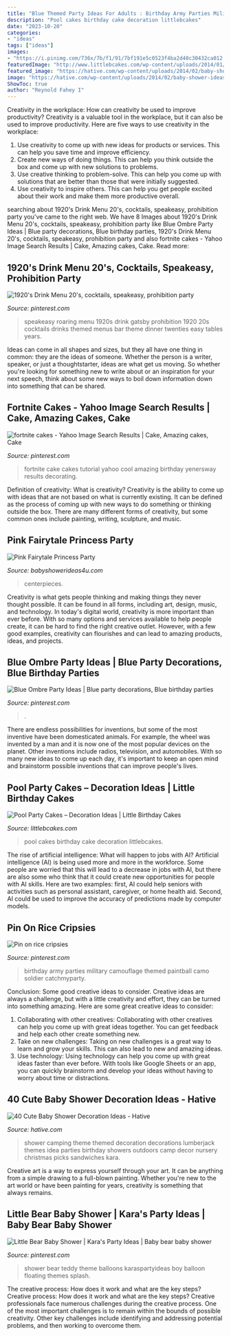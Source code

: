 ```yaml
---
title: "Blue Themed Party Ideas For Adults : Birthday Army Parties Military Camouflage Themed Paintball Camo Soldier Catchmyparty"
description: "Pool cakes birthday cake decoration littlebcakes"
date: "2023-10-20"
categories:
- "ideas"
tags: ["ideas"]
images:
- "https://i.pinimg.com/736x/7b/f1/91/7bf191e5c0523f4ba2d40c30432ca012.jpg"
featuredImage: "http://www.littlebcakes.com/wp-content/uploads/2014/01/Pool-Party-Birthday-Cakes.jpg"
featured_image: "https://hative.com/wp-content/uploads/2014/02/baby-shower-ideas/camping-baby-shower-decoration-idea-12.jpg"
image: "https://hative.com/wp-content/uploads/2014/02/baby-shower-ideas/camping-baby-shower-decoration-idea-12.jpg"
ShowToc: true
author: "Reynold Fahey I"
---
```



Creativity in the workplace: How can creativity be used to improve productivity?
Creativity is a valuable tool in the workplace, but it can also be used to improve productivity. Here are five ways to use creativity in the workplace: 
1. Use creativity to come up with new ideas for products or services. This can help you save time and improve efficiency. 
2. Create new ways of doing things. This can help you think outside the box and come up with new solutions to problems. 
3. Use creative thinking to problem-solve. This can help you come up with solutions that are better than those that were initially suggested. 
4. Use creativity to inspire others. This can help you get people excited about their work and make them more productive overall. 

	

		
searching about 1920&#039;s Drink Menu 20&#039;s, cocktails, speakeasy, prohibition party you've came to the right web. We have 8 Images about 1920&#039;s Drink Menu 20&#039;s, cocktails, speakeasy, prohibition party like Blue Ombre Party Ideas | Blue party decorations, Blue birthday parties, 1920&#039;s Drink Menu 20&#039;s, cocktails, speakeasy, prohibition party and also fortnite cakes - Yahoo Image Search Results | Cake, Amazing cakes, Cake. Read more:
		
    
## 1920&#039;s Drink Menu 20&#039;s, Cocktails, Speakeasy, Prohibition Party

<img loading=lazy src="https://i.pinimg.com/736x/ca/4e/ac/ca4eacb0b4c6f0376f7e0a86d1e6d48e--s-speakeasy-roaring-s-party.jpg" onerror="this.onerror=null;this.src='https://tse2.mm.bing.net/th?id=OIP.Zuna2U1WC58Ro_rFa48rCAHaKJ&amp;pid=15.1';" alt="1920&#039;s Drink Menu 20&#039;s, cocktails, speakeasy, prohibition party">

_Source: pinterest.com_

>speakeasy roaring menu 1920s drink gatsby prohibition 1920 20s cocktails drinks themed menus bar theme dinner twenties easy tables years. 

	

Ideas can come in all shapes and sizes, but they all have one thing in common: they are the ideas of someone. Whether the person is a writer, speaker, or just a thoughtstarter, ideas are what get us moving. So whether you're looking for something new to write about or an inspiration for your next speech, think about some new ways to boil down information down into something that can be shared.

    
## Fortnite Cakes - Yahoo Image Search Results | Cake, Amazing Cakes, Cake

<img loading=lazy src="https://i.pinimg.com/736x/b9/92/30/b99230f4f70fc31b38ab924cb93c7682.jpg" onerror="this.onerror=null;this.src='https://tse4.mm.bing.net/th?id=OIP.RB9boDyhZWKxCFs9OZsq2QHaNK&amp;pid=15.1';" alt="fortnite cakes - Yahoo Image Search Results | Cake, Amazing cakes, Cake">

_Source: pinterest.com_

>fortnite cake cakes tutorial yahoo cool amazing birthday yenersway results decorating. 

	

Definition of creativity: What is creativity?
Creativity is the ability to come up with ideas that are not based on what is currently existing. It can be defined as the process of coming up with new ways to do something or thinking outside the box. There are many different forms of creativity, but some common ones include painting, writing, sculpture, and music.

    
## Pink Fairytale Princess Party

<img loading=lazy src="https://www.babyshowerideas4u.com/wp-content/uploads/2014/01/princess-51.jpg" onerror="this.onerror=null;this.src='https://tse3.mm.bing.net/th?id=OIP.8FCeP8S5CYpfyLGueVRzTwHaLH&amp;pid=15.1';" alt="Pink Fairytale Princess Party">

_Source: babyshowerideas4u.com_

>centerpieces. 

	

Creativity is what gets people thinking and making things they never thought possible. It can be found in all forms, including art, design, music, and technology. In today's digital world, creativity is more important than ever before. With so many options and services available to help people create, it can be hard to find the right creative outlet. However, with a few good examples, creativity can flourishes and can lead to amazing products, ideas, and projects.

    
## Blue Ombre Party Ideas | Blue Party Decorations, Blue Birthday Parties

<img loading=lazy src="https://i.pinimg.com/736x/b4/43/b7/b443b7c9b5d1ed5c95f2b2ccb1c40cb0.jpg" onerror="this.onerror=null;this.src='https://tse1.mm.bing.net/th?id=OIP.KOlrCaYqKCL7o1oovEmWCAHaJ7&amp;pid=15.1';" alt="Blue Ombre Party Ideas | Blue party decorations, Blue birthday parties">

_Source: pinterest.com_

>. 

	

There are endless possibilities for inventions, but some of the most inventive have been domesticated animals. For example, the wheel was invented by a man and it is now one of the most popular devices on the planet. Other inventions include radios, television, and automobiles. With so many new ideas to come up each day, it's important to keep an open mind and brainstorm possible inventions that can improve people's lives.

    
## Pool Party Cakes – Decoration Ideas | Little Birthday Cakes

<img loading=lazy src="http://www.littlebcakes.com/wp-content/uploads/2014/01/Pool-Party-Birthday-Cakes.jpg" onerror="this.onerror=null;this.src='https://tse3.mm.bing.net/th?id=OIP.euIoLmAfSP3u8jf_5Q4yjAHaKa&amp;pid=15.1';" alt="Pool Party Cakes – Decoration Ideas | Little Birthday Cakes">

_Source: littlebcakes.com_

>pool cakes birthday cake decoration littlebcakes. 

	

The rise of artificial intelligence: What will happen to jobs with AI?
Artificial intelligence (AI) is being used more and more in the workforce. Some people are worried that this will lead to a decrease in jobs with AI, but there are also some who think that it could create new opportunities for people with AI skills. Here are two examples: first, AI could help seniors with activities such as personal assistant, caregiver, or home health aid. Second, AI could be used to improve the accuracy of predictions made by computer models.

    
## Pin On Rice Cripsies

<img loading=lazy src="https://i.pinimg.com/736x/25/31/5f/25315f2e1d964461983a6651737b719a--army-birthday-parties-birthday-stuff.jpg" onerror="this.onerror=null;this.src='https://tse4.mm.bing.net/th?id=OIP.JfaCB5YWJJezs0AEGsIPZAHaJ3&amp;pid=15.1';" alt="Pin on rice cripsies">

_Source: pinterest.com_

>birthday army parties military camouflage themed paintball camo soldier catchmyparty. 

	

Conclusion: Some good creative ideas to consider.
Creative ideas are always a challenge, but with a little creativity and effort, they can be turned into something amazing. Here are some great creative ideas to consider: 
1. Collaborating with other creatives: Collaborating with other creatives can help you come up with great ideas together. You can get feedback and help each other create something new. 
2. Take on new challenges: Taking on new challenges is a great way to learn and grow your skills. This can also lead to new and amazing ideas. 
3. Use technology: Using technology can help you come up with great ideas faster than ever before. With tools like Google Sheets or an app, you can quickly brainstorm and develop your ideas without having to worry about time or distractions.

    
## 40 Cute Baby Shower Decoration Ideas - Hative

<img loading=lazy src="https://hative.com/wp-content/uploads/2014/02/baby-shower-ideas/camping-baby-shower-decoration-idea-12.jpg" onerror="this.onerror=null;this.src='https://tse1.mm.bing.net/th?id=OIP.EFgxd-A1q5yn-l6zYhl4EAHaLH&amp;pid=15.1';" alt="40 Cute Baby Shower Decoration Ideas - Hative">

_Source: hative.com_

>shower camping theme themed decoration decorations lumberjack themes idea parties birthday showers outdoors camp decor nursery christmas picks sandwiches kara. 

	

Creative art is a way to express yourself through your art. It can be anything from a simple drawing to a full-blown painting. Whether you're new to the art world or have been painting for years, creativity is something that always remains.

    
## Little Bear Baby Shower | Kara&#039;s Party Ideas | Baby Bear Baby Shower

<img loading=lazy src="https://i.pinimg.com/736x/7b/f1/91/7bf191e5c0523f4ba2d40c30432ca012.jpg" onerror="this.onerror=null;this.src='https://tse1.mm.bing.net/th?id=OIP.1gy9cwMmGJmfUxyz4MIBoAHaLI&amp;pid=15.1';" alt="Little Bear Baby Shower | Kara&#039;s Party Ideas | Baby bear baby shower">

_Source: pinterest.com_

>shower bear teddy theme balloons karaspartyideas boy balloon floating themes splash. 

	

The creative process: How does it work and what are the key steps?
Creative process: How does it work and what are the key steps?
Creative professionals face numerous challenges during the creative process. One of the most important challenges is to remain within the bounds of possible creativity. Other key challenges include identifying and addressing potential problems, and then working to overcome them.

